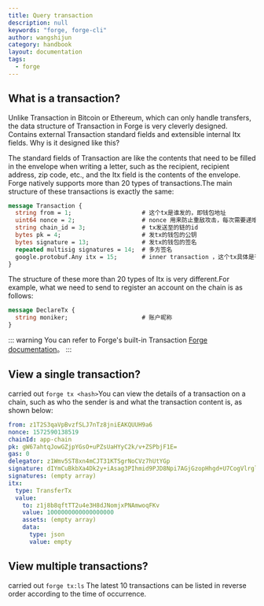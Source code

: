 ```yaml
---
title: Query transaction
description: null
keywords: "forge, forge-cli"
author: wangshijun
category: handbook
layout: documentation
tags:
  - forge
---
```


## What is a transaction?

Unlike Transaction in Bitcoin or Ethereum, which can only handle transfers, the data structure of Transaction in Forge is very cleverly designed. Contains external Transaction standard fields and extensible internal Itx fields. Why is it designed like this?

The standard fields of Transaction are like the contents that need to be filled in the envelope when writing a letter, such as the recipient, recipient address, zip code, etc., and the Itx field is the contents of the envelope. Forge natively supports more than 20 types of transactions.The main structure of these transactions is exactly the same:

```protobuf
message Transaction {
  string from = 1;                    # 这个tx是谁发的，即钱包地址
  uint64 nonce = 2;                   # nonce 用来防止重敌攻击，每次需要递增发送
  string chain_id = 3;                # tx发送至的链的id
  bytes pk = 4;                       # 发tx的钱包的公钥
  bytes signature = 13;               # 发tx的钱包的签名
  repeated multisig signatures = 14;  # 多方签名
  google.protobuf.Any itx = 15;       # inner transaction ，这个tx具体是干啥的
}
```

The structure of these more than 20 types of Itx is very different.For example, what we need to send to register an account on the chain is as follows:

```protobuf
message DeclareTx {
  string moniker;                     # 账户昵称
}
```

::: warning
You can refer to Forge's built-in Transaction [Forge documentation](/docs/reference/txs)。
:::

## View a single transaction?

carried out `forge tx <hash>`You can view the details of a transaction on a chain, such as who the sender is and what the transaction content is, as shown below:

```yaml
from: z1T2S3qaVpBvzfSLJ7nTz8jniEAKQUUH9a6
nonce: 1572590138519
chainId: app-chain
pk: gW67ahtqJowGZjpYGsO+uPZsUaHYyC2k/v+ZSPbjF1E=
gas: 0
delegator: z1Wmv5ST8xn4mCJT31KTSgrNoCVz7hUtYGp
signature: dIYmCuBkbXa4Dk2y+iAsag3PIhmid9PJD8Npi7AGjGzopHhgd+U7CogVlrglotInon+IrZeE9l+krIzE79UXBg==
signatures: (empty array)
itx:
  type: TransferTx
  value:
    to: z1j8b8qftTT2u4e3H8dJNomjxPNAmwoqFKv
    value: 1000000000000000000
    assets: (empty array)
    data:
      type: json
      value: empty
```

## View multiple transactions?

carried out `forge tx:ls` The latest 10 transactions can be listed in reverse order according to the time of occurrence.
